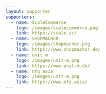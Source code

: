 ```yaml
---
layout: supporter
supporters:
  - name: ScaleCommerce
    logo: /images/scalecommerce.png
    link: https://scale.sc/
  - name: SHOPMACHER
    logo: /images/shopmacher.png
    link: https://www.shopmacher.de/
  - name: unit m
    logo: /images/unit-m.png
    link: https://www.unit-m.de/
  - name: nfq asia 
    logo: /images/unit-m.png
    link: https://www.nfq.asia/
---
```


